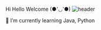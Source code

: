 Hi Hello Welcome (●'◡'●)
![header](https://capsule-render.vercel.app/api?type=waving&color=auto&height=180&text=Seoyeon%20Kim&fontSize=90)

🌱 I’m currently learning Java, Python

<!--
- 🔭 I’m currently working on 
- 👯 I’m looking to collaborate on ...
- 🤔 I’m looking for help with ...
- 💬 Ask me about ...
- 📫 How to reach me: ...
- 😄 Pronouns: ...
- ⚡ Fun fact: ...
-->
